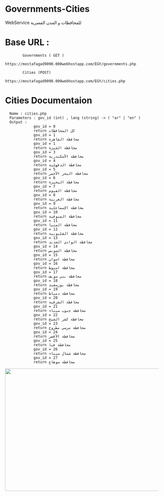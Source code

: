 # Governments-Cities

WebService للمحافظات و المدن المصرية

# Base URL :
            Governments ( GET )
                     https://mostafagad9090.000webhostapp.com/EGY/governments.php
                   
            Cities (POST)
                    https://mostafagad9090.000webhostapp.com/EGY/cities.php
                    
# Cities Documentaion
      Name : cities.php 
      Parameters : gov_id (int) , lang (string) -> ( "ar" | "en" )
      Output :  
                 gov_id = 0 
                 return كل المحافظات
                 gov_id = 1 
                 return محافظة القاهرة
                 gov_id = 1 
                 return محافظة الجيزة
                 gov_id = 3 
                 return محافظة الأسكندرية
                 gov_id = 4 
                 return محافظة الدقهلية
                 gov_id = 5 
                 return محافظة البحر الأحمر
                 gov_id = 6 
                 return محافظة البحيرة
                 gov_id = 7 
                 return محافظة الفيوم
                 gov_id = 8 
                 return محافظة الغربية
                 gov_id = 9 
                 return محافظة الإسماعلية
                 gov_id = 10 
                 return محافظة المنوفية
                 gov_id = 11 
                 return محافظة المنيا
                 gov_id = 12 
                 return محافظة القليوبية
                 gov_id = 13 
                 return محافظة الوادي الجديد
                 gov_id = 14 
                 return محافظة السويس
                 gov_id = 15 
                 return محافظة اسوان
                 gov_id = 16 
                 return محافظة اسيوط
                 gov_id = 17 
                 return محافظة بني سويف
                 gov_id = 18 
                 return محافظة بورسعيد
                 gov_id = 19 
                 return محافظة دمياط
                 gov_id = 20 
                 return محافظة الشرقية
                 gov_id = 21 
                 return محافظة جنوب سيناء
                 gov_id = 22 
                 return محافظة كفر الشيخ
                 gov_id = 23 
                 return محافظة مرسي مطروح
                 gov_id = 24 
                 return محافظة الأقصر
                 gov_id = 25 
                 return محافظة قنا
                 gov_id = 26 
                 return محافظة شمال سيناء
                 gov_id = 27 
                 return محافظة سوهاج
                
<img src="https://user-images.githubusercontent.com/25991597/75096264-9589f580-55a6-11ea-8bce-248169530193.PNG" width="700" height="400" />


